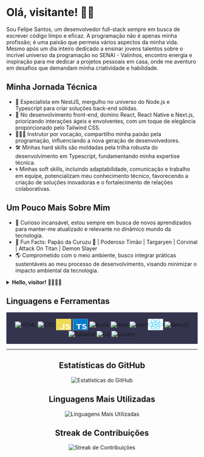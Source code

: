 # Olá, visitante! 👋🏽

Sou Felipe Santos, um desenvolvedor full-stack sempre em busca de escrever código limpo e eficaz. A programação não é apenas minha profissão; é uma paixão que permeia vários aspectos da minha vida. Mesmo após um dia inteiro dedicado a ensinar jovens talentos sobre o incrível universo da programação no SENAI - Valinhos, encontro energia e inspiração para me dedicar a projetos pessoais em casa, onde me aventuro em desafios que demandam minha criatividade e habilidade.

## Minha Jornada Técnica

- 🔭 Especialista em NestJS, mergulho no universo do Node.js e Typescript para criar soluções back-end sólidas.
- 📲 No desenvolvimento front-end, domino React, React Native e Next.js, priorizando interações ágeis e envolventes, com um toque de elegância proporcionado pelo Tailwind CSS.
- 👨🏽‍🏫 Instrutor por vocação, compartilho minha paixão pela programação, influenciando a nova geração de desenvolvedores.
- 🛠 Minhas hard skills são moldadas pela trilha robusta do desenvolvimento em Typescript, fundamentando minha expertise técnica.
- 🌀 Minhas soft skills, incluindo adaptabilidade, comunicação e trabalho em equipe, potencializam meu conhecimento técnico, favorecendo a criação de soluções inovadoras e o fortalecimento de relações colaborativas.

## Um Pouco Mais Sobre Mim

- 💫 Curioso incansável, estou sempre em busca de novos aprendizados para manter-me atualizado e relevante no dinâmico mundo da tecnologia.
- 💙 Fun Facts: Papão da Curuzu 💙 | Poderoso Timão | Targaryen | Corvinal | Attack On Titan | Demon Slayer
- 🌎 Comprometido com o meio ambiente, busco integrar práticas sustentáveis ao meu processo de desenvolvimento, visando minimizar o impacto ambiental da tecnologia.

<details>
  <summary><b>Hello, visitor!</b> 👋🏽🇬🇧</summary>

I'm Felipe Santos, a full-stack developer always striving to write clean and effective code. Programming is not just my profession; it's a passion that permeates various aspects of my life. Even after a full day dedicated to teaching young talents about the incredible world of programming at SENAI - Valinhos, I find the energy and inspiration to dedicate myself to personal projects at home, where I venture into challenges that demand my creativity and skill.

## My Technical Journey

- 🔭 Specializing in NestJS, I dive into the world of Node.js and Typescript to create solid back-end solutions.
- 📲 In front-end development, I excel in React, React Native, and Next.js, prioritizing swift and engaging interactions, enhanced with a touch of elegance provided by Tailwind CSS.
- 👨🏽‍🏫 A teacher by vocation, I share my passion for programming, influencing the new generation of developers.
- 🛠 My hard skills are shaped by the robust path of Typescript development, grounding my technical expertise.
- 🌀 My soft skills, including adaptability, communication, and teamwork, enhance my technical knowledge, favoring the creation of innovative solutions and the strengthening of collaborative relationships.

## A Little More About Me

- 🌿 Insatiably curious, I am always in search of new learnings to keep myself updated and relevant in the dynamic world of technology.

- 💙 My heart beats blue and white for Paysandu, a passion reflected in the energy and dedication I put into every line of code.

- 🌍 Committed to the environment, I seek to integrate sustainable practices into my development process, aiming to minimize the environmental impact of technology.

</details>

## Linguagens e Ferramentas

<div style="display: inline_block; background-color: #34344E" align="center"><br>
  <img align="center" alt="HTML" height="30" width="40" src="https://cdn.jsdelivr.net/gh/devicons/devicon@latest/icons/html5/html5-original.svg">
  <img align="center" alt="CSS" height="30" width="40" src="https://cdn.jsdelivr.net/gh/devicons/devicon@latest/icons/css3/css3-original.svg">
  <img align="center" alt="JS" height="30" width="40" src="https://raw.githubusercontent.com/devicons/devicon/master/icons/javascript/javascript-plain.svg">
  <img align="center" alt="TS" height="30" width="40" src="https://raw.githubusercontent.com/devicons/devicon/master/icons/typescript/typescript-plain.svg">
  <img align="center" alt="Node" height="30" width="40" src="https://cdn.jsdelivr.net/gh/devicons/devicon/icons/nodejs/nodejs-original.svg">
  <img align="center" alt="Nest" height="30" width="40" src="https://cdn.jsdelivr.net/gh/devicons/devicon@latest/icons/nestjs/nestjs-original.svg">
  <img align="center" alt="Jest" height="30" width="40" src="https://cdn.jsdelivr.net/gh/devicons/devicon/icons/jest/jest-plain.svg">
  <img align="center" alt="React" height="30" width="40" src="https://raw.githubusercontent.com/devicons/devicon/master/icons/react/react-original.svg">
  <img align="center" alt="NextJS" height="30" width="30" src="https://www.drupal.org/files/styles/grid-3-2x/public/project-images/nextjs-icon-dark-background.png?itok=0YHs2vTR">
  <img align="center" alt="Tailwind" height="30" width="40" src="https://cdn.jsdelivr.net/gh/devicons/devicon@latest/icons/tailwindcss/tailwindcss-original.svg">
  <img align="center" alt="Git" height="30" src="https://cdn.jsdelivr.net/gh/devicons/devicon/icons/git/git-original.svg">
  <img align="center" alt="Docker" height="40" src="https://cdn.jsdelivr.net/gh/devicons/devicon/icons/docker/docker-original.svg">
  <br><br>

</div>

<hr/>

<div align="center">

## Estatísticas do GitHub

![Estatísticas do GitHub](https://github-readme-stats.vercel.app/api?username=FelipeSantos92Dev&show_icons=true&theme=great-gatsby&include_all_commits=true&count_private=true)

## Linguagens Mais Utilizadas

![Linguagens Mais Utilizadas](https://github-readme-stats.vercel.app/api/top-langs/?username=FelipeSantos92Dev&layout=compact&langs_count=8&theme=great-gatsby)

## Streak de Contribuições

![Streak de Contribuições](https://github-readme-streak-stats.herokuapp.com/?user=FelipeSantos92Dev&theme=great-gatsby)

</div>
